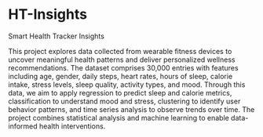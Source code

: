 # HT-Insights
Smart Health Tracker Insights

This project explores data collected from wearable fitness devices to uncover meaningful health patterns and deliver personalized wellness recommendations. The dataset comprises 30,000 entries with features including age, gender, daily steps, heart rates, hours of sleep, calorie intake, stress levels, sleep quality, activity types, and mood. Through this data, we aim to apply regression to predict sleep and calorie metrics, classification to understand mood and stress, clustering to identify user behavior patterns, and time series analysis to observe trends over time. The project combines statistical analysis and machine learning to enable data-informed health interventions.
